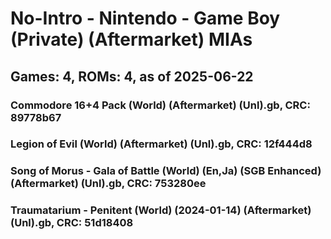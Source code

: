 # No-Intro - Nintendo - Game Boy (Private) (Aftermarket) MIAs
## Games: 4, ROMs: 4, as of 2025-06-22

### Commodore 16+4 Pack (World) (Aftermarket) (Unl).gb, CRC: 89778b67
### Legion of Evil (World) (Aftermarket) (Unl).gb, CRC: 12f444d8
### Song of Morus - Gala of Battle (World) (En,Ja) (SGB Enhanced) (Aftermarket) (Unl).gb, CRC: 753280ee
### Traumatarium - Penitent (World) (2024-01-14) (Aftermarket) (Unl).gb, CRC: 51d18408
